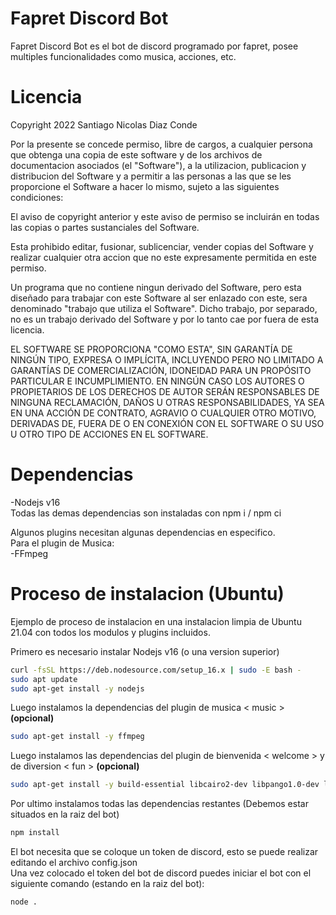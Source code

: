 # Fapret Discord Bot
 Fapret Discord Bot es el bot de discord programado por fapret, posee multiples funcionalidades como musica, acciones, etc.
# Licencia
 Copyright 2022 Santiago Nicolas Diaz Conde

 Por la presente se concede permiso, libre de cargos, a cualquier persona que obtenga una copia de este software y de los archivos de documentacion asociados (el "Software"), a la utilizacion, publicacion y distribucion del Software y a permitir a las personas a las que se les proporcione el Software a hacer lo mismo, sujeto a las siguientes condiciones:

 El aviso de copyright anterior y este aviso de permiso se incluirán en todas las copias o partes sustanciales del Software.

 Esta prohibido editar, fusionar, sublicenciar, vender copias del Software y realizar cualquier otra accion que no este expresamente permitida en este permiso.

 Un programa que no contiene ningun derivado del Software, pero esta diseñado para trabajar con este Software al ser enlazado con este, sera denominado "trabajo que utiliza el Software". Dicho trabajo, por separado, no es un trabajo derivado del Software y por lo tanto cae por fuera de esta licencia.

 EL SOFTWARE SE PROPORCIONA "COMO ESTA", SIN GARANTÍA DE NINGÚN TIPO, EXPRESA O IMPLÍCITA, INCLUYENDO PERO NO LIMITADO A GARANTÍAS DE COMERCIALIZACIÓN, IDONEIDAD PARA UN PROPÓSITO PARTICULAR E INCUMPLIMIENTO. EN NINGÚN CASO LOS AUTORES O PROPIETARIOS DE LOS DERECHOS DE AUTOR SERÁN RESPONSABLES DE NINGUNA RECLAMACIÓN, DAÑOS U OTRAS RESPONSABILIDADES, YA SEA EN UNA ACCIÓN DE CONTRATO, AGRAVIO O CUALQUIER OTRO MOTIVO, DERIVADAS DE, FUERA DE O EN CONEXIÓN CON EL SOFTWARE O SU USO U OTRO TIPO DE ACCIONES EN EL SOFTWARE.
# Dependencias
 -Nodejs v16  
 Todas las demas dependencias son instaladas con npm i / npm ci  

 Algunos plugins necesitan algunas dependencias en especifico.    
 Para el plugin de Musica:  
 -FFmpeg

# Proceso de instalacion (Ubuntu)
 Ejemplo de proceso de instalacion en una instalacion limpia de Ubuntu 21.04 con todos los modulos y plugins incluidos.  

 Primero es necesario instalar Nodejs v16 (o una version superior)
 ```sh
curl -fsSL https://deb.nodesource.com/setup_16.x | sudo -E bash -
sudo apt update
sudo apt-get install -y nodejs
 ```

 Luego instalamos la dependencias del plugin de musica < music > **(opcional)**
 ```sh
sudo apt-get install -y ffmpeg
 ```

 Luego instalamos las dependencias del plugin de bienvenida < welcome > y de diversion < fun > **(opcional)**
 ```sh
sudo apt-get install -y build-essential libcairo2-dev libpango1.0-dev libjpeg-dev libgif-dev librsvg2-dev
 ```

 Por ultimo instalamos todas las dependencias restantes (Debemos estar situados en la raiz del bot)
 ```sh
npm install
 ```

 El bot necesita que se coloque un token de discord, esto se puede realizar editando el archivo config.json  
 Una vez colocado el token del bot de discord puedes iniciar el bot con el siguiente comando (estando en la raiz del bot):
  ```sh
node .
 ```